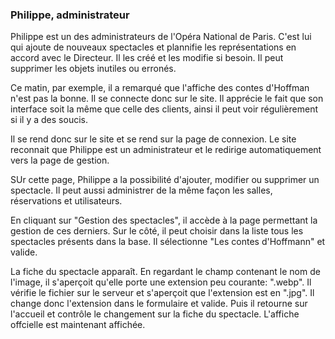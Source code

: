 ### Philippe, administrateur

Philippe est un des administrateurs de l'Opéra National de Paris.
C'est lui qui ajoute de nouveaux spectacles et plannifie les représentations en accord avec le Directeur.
Il les créé et les modifie si besoin.
Il peut supprimer les objets inutiles ou erronés.

Ce matin, par exemple, il a remarqué que l'affiche des contes d'Hoffman n'est pas la bonne.
Il se connecte donc sur le site. Il apprécie le fait que son interface soit la même que celle
des clients, ainsi il peut voir régulièrement si il y a des soucis.


Il se rend donc sur le site et se rend sur la page de connexion. Le site reconnait que Philippe est un administrateur et le redirige automatiquement vers la page de gestion.

SUr cette page, Philippe a la possibilité d'ajouter, modifier ou supprimer un spectacle. Il peut aussi administrer de la même façon les salles, réservations et utilisateurs.

En cliquant sur "Gestion des spectacles", il accède à la page permettant la gestion de ces derniers. Sur le côté, il peut choisir dans la liste tous les spectacles présents dans la base. Il sélectionne "Les contes d'Hoffmann" et valide.

La fiche du spectacle apparaît. En regardant le champ contenant le nom de l'image, il s'aperçoit qu'elle porte une extension peu courante: ".webp". Il vérifie le fichier sur le serveur et s'aperçoit que l'extension est en ".jpg". Il change donc l'extension dans le formulaire et valide. Puis il retourne sur l'accueil et contrôle le changement sur la fiche du spectacle. L'affiche offcielle est maintenant affichée.
